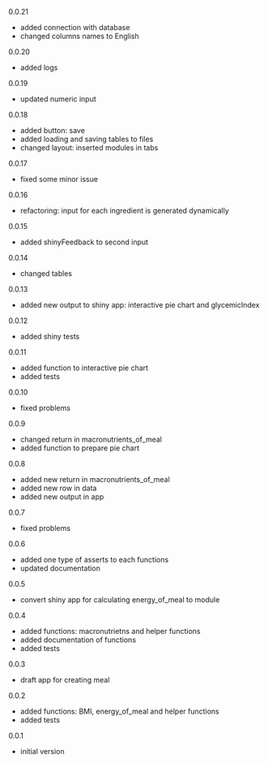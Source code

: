 0.0.21

- added connection with database
- changed columns names to English

0.0.20

- added logs

0.0.19

- updated numeric input 

0.0.18

- added button: save
- added loading and saving tables to files
- changed layout: inserted modules in tabs

0.0.17

- fixed some minor issue

0.0.16

- refactoring: input for each ingredient is generated dynamically

0.0.15

- added shinyFeedback to second input

0.0.14

- changed tables

0.0.13

- added new output to shiny app: interactive pie chart and glycemicIndex

0.0.12

- added shiny tests

0.0.11

- added function to interactive pie chart
- added tests

0.0.10

- fixed problems

0.0.9

- changed return in macronutrients_of_meal
- added function to prepare pie chart

0.0.8

- added new return in macronutrients_of_meal
- added new row in data
- added new output in app

0.0.7

- fixed problems

0.0.6

- added one type of asserts to each functions
- updated documentation

0.0.5

- convert shiny app for calculating energy_of_meal to module

0.0.4

- added functions: macronutrietns and helper functions
- added documentation of functions
- added tests
 
0.0.3

- draft app for creating meal

0.0.2

- added functions: BMI, energy_of_meal and helper functions
- added tests

0.0.1

- initial version
